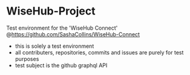 # WiseHub-Project
Test environment for the 'WiseHub Connect'
@https://github.com/SashaCollins/WiseHub-Connect

- this is solely a test environment
- all contributers, repositories, commits and issues are purely for test purposes
- test subject is the github graphql API
